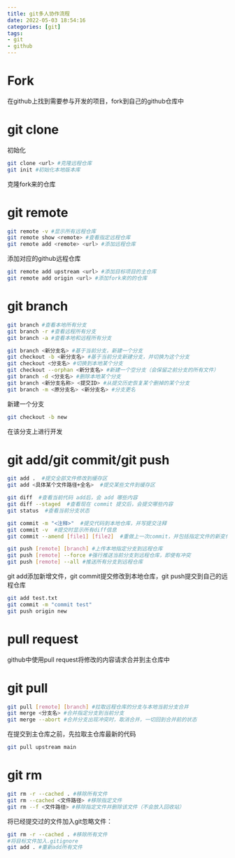 ```yaml
---
title: git多人协作流程
date: 2022-05-03 18:54:16
categories: [git]
tags:
- git
- github
---
```


# Fork

在github上找到需要参与开发的项目，fork到自己的github仓库中

# git clone

初始化

```bash
git clone <url> #克隆远程仓库
git init #初始化本地版本库
```

克隆fork来的仓库

# git remote

```bash
git remote -v #显示所有远程仓库
git remote show <remote> #查看指定远程仓库
git remote add <remote> <url> #添加远程仓库
```

添加对应的github远程仓库

```bash
git remote add upstream <url> #添加目标项目的主仓库
git remote add origin <url> #添加fork来的的仓库
```

# git branch

```bash
git branch #查看本地所有分支
git branch -r #查看远程所有分支
git branch -a #查看本地和远程所有分支

git branch <新分支名> #基于当前分支，新建一个分支
git checkout -b <新分支名> #基于当前分支新建分支，并切换为这个分支
git checkout <分支名> #切换到本地某个分支
git checkout --orphan <新分支名> #新建一个空分支（会保留之前分支的所有文件）
git branch -d <分支名> #删除本地某个分支
git branch <新分支名称> <提交ID> #从提交历史恢复某个删掉的某个分支
git branch -m <原分支名> <新分支名> #分支更名
```

新建一个分支

```bash
git checkout -b new
```

在该分支上进行开发

# git add/git commit/git push

```bash
git add .  #提交全部文件修改到缓存区
git add <具体某个文件路径+全名>  #提交某些文件到缓存区

git diff  #查看当前代码 add后，会 add 哪些内容
git diff --staged  #查看现在 commit 提交后，会提交哪些内容
git status  #查看当前分支状态

git commit -m "<注释>"  #提交代码到本地仓库，并写提交注释
git commit -v  #提交时显示所有diff信息
git commit --amend [file1] [file2]  #重做上一次commit，并包括指定文件的新变化

git push [remote] [branch] #上传本地指定分支到远程仓库
git push [remote] --force #强行推送当前分支到远程仓库，即使有冲突
git push [remote] --all #推送所有分支到远程仓库
```

git add添加新增文件，git commit提交修改到本地仓库，git push提交到自己的远程仓库

```bash
git add test.txt
git commit -m "commit test"
git push origin new
```

# pull request

github中使用pull request将修改的内容请求合并到主仓库中

# git pull

```bash
git pull [remote] [branch] #拉取远程仓库的分支与本地当前分支合并
git merge <分支名> #合并指定分支到当前分支
git merge --abort #合并分支出现冲突时，取消合并，一切回到合并前的状态
```

在提交到主仓库之前，先拉取主仓库最新的代码

```bash
git pull upstream main
```

# git rm

```bash
git rm -r --cached . #移除所有文件
git rm --cached <文件路径> #移除指定文件
git rm --f <文件路径> #移除指定文件并删除该文件（不会放入回收站）
```

将已经提交过的文件加入git忽略文件：

```bash
git rm -r --cached . #移除所有文件
#将目标文件加入.gitignore
git add . #重新add所有文件
```

